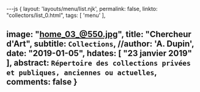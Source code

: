 ---js
{
layout:    'layouts/menu/list.njk',
permalink: false,
linkto:    "collectors/list_0.html",
tags:      [ 'menu' ],

image:     "home_03_@550.jpg",
title:     "Chercheur d'Art",
subtitle:  `Collections`,
//author:    'A. Dupin',
date:      "2019-01-05",
hdates:    [ "23 janvier 2019" ],
abstract:  `Répertoire des collections privées et publiques, anciennes ou actuelles`,
comments:  false
}
---
